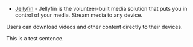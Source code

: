 * [Jellyfin](https://jellyfin.org/) - Jellyfin is the volunteer-built media solution that puts you in control of your media. Stream media to any device.


Users can download videos and other content directly to their devices.

This is a test sentence.